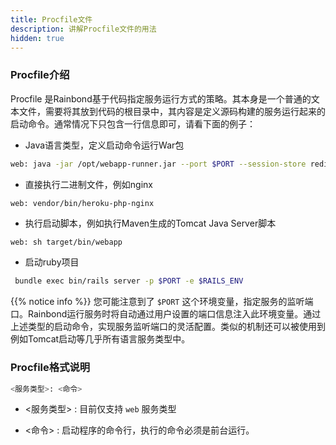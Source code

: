 ```yaml
---
title: Procfile文件
description: 讲解Procfile文件的用法
hidden: true
---
```


### Procfile介绍

Procfile 是Rainbond基于代码指定服务运行方式的策略。其本身是一个普通的文本文件，需要将其放到代码的根目录中，其内容是定义源码构建的服务运行起来的启动命令。通常情况下只包含一行信息即可，请看下面的例子：

- Java语言类型，定义启动命令运行War包

```bash
web: java -jar /opt/webapp-runner.jar --port $PORT --session-store redis ./*.war
```

- 直接执行二进制文件，例如nginx

```
web: vendor/bin/heroku-php-nginx
```

- 执行启动脚本，例如执行Maven生成的Tomcat Java Server脚本

```bash
web: sh target/bin/webapp
```

- 启动ruby项目

```bash
 bundle exec bin/rails server -p $PORT -e $RAILS_ENV
```
{{% notice info %}}
您可能注意到了 `$PORT` 这个环境变量，指定服务的监听端口。Rainbond运行服务时将自动通过用户设置的端口信息注入此环境变量。通过上述类型的启动命令，实现服务监听端口的灵活配置。类似的机制还可以被使用到例如Tomcat启动等几乎所有语言服务类型中。


### Procfile格式说明

```bash
<服务类型>: <命令>
```

- <服务类型> : 目前仅支持 `web` 服务类型

- <命令> : 启动程序的命令行，执行的命令必须是前台运行。
